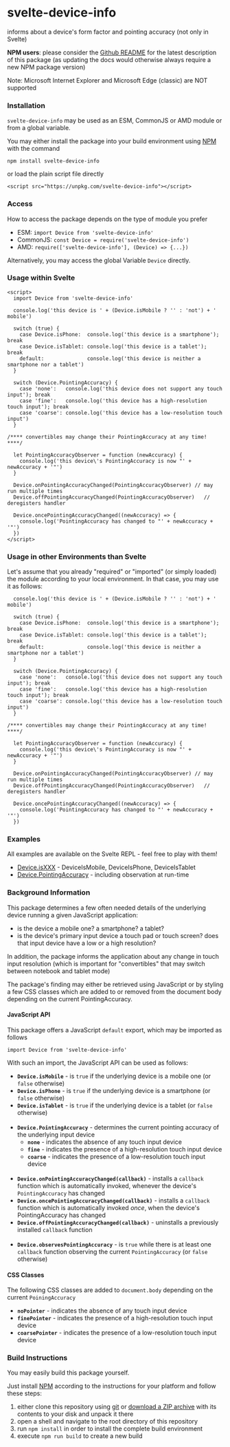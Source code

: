 # svelte-device-info #

informs about a device's form factor and pointing accuracy (not only in Svelte)

**NPM users**: please consider the [Github README](https://github.com/rozek/svelte-device-info/blob/main/README.md) for the latest description of this package (as updating the docs would otherwise always require a new NPM package version)

Note: Microsoft Internet Explorer and Microsoft Edge (classic) are NOT supported

### Installation ###

`svelte-device-info` may be used as an ESM, CommonJS or AMD module or from a global variable.

You may either install the package into your build environment using [NPM](https://docs.npmjs.com/) with the command

```
npm install svelte-device-info
```

or load the plain script file directly

```
<script src="https://unpkg.com/svelte-device-info"></script>
```

### Access ###

How to access the package depends on the type of module you prefer

* ESM: `import Device from 'svelte-device-info'`
* CommonJS: `const Device = require('svelte-device-info')`
* AMD: `require(['svelte-device-info'], (Device) => {...})`

Alternatively, you may access the global Variable `Device` directly.

### Usage within Svelte ###

```
<script>
  import Device from 'svelte-device-info'
  
  console.log('this device is ' + (Device.isMobile ? '' : 'not') + ' mobile')
  
  switch (true) {
    case Device.isPhone:  console.log('this device is a smartphone'); break
    case Device.isTablet: console.log('this device is a tablet');     break
    default:              console.log('this device is neither a smartphone nor a tablet')
  }
  
  switch (Device.PointingAccuracy) {
    case 'none':   console.log('this device does not support any touch input'); break
    case 'fine':   console.log('this device has a high-resolution touch input'); break
    case 'coarse': console.log('this device has a low-resolution touch input')
  }
  
/**** convertibles may change their PointingAccuracy at any time! ****/
  
  let PointingAccuracyObserver = function (newAccuracy) {
    console.log('this device\'s PointingAccuracy is now "' + newAccuracy + '"')
  }
  
  Device.onPointingAccuracyChanged(PointingAccuracyObserver) // may run multiple times
  Device.offPointingAccuracyChanged(PointingAccuracyObserver)   // deregisters handler

  Device.oncePointingAccuracyChanged((newAccuracy) => {
    console.log('PointingAccuracy has changed to "' + newAccuracy + '"')
  })
</script>
```

### Usage in other Environments than Svelte ###

Let's assume that you already "required" or "imported" (or simply loaded) the module according to your local environment. In that case, you may use it as follows:

```
  console.log('this device is ' + (Device.isMobile ? '' : 'not') + ' mobile')
  
  switch (true) {
    case Device.isPhone:  console.log('this device is a smartphone'); break
    case Device.isTablet: console.log('this device is a tablet');     break
    default:              console.log('this device is neither a smartphone nor a tablet')
  }
  
  switch (Device.PointingAccuracy) {
    case 'none':   console.log('this device does not support any touch input'); break
    case 'fine':   console.log('this device has a high-resolution touch input'); break
    case 'coarse': console.log('this device has a low-resolution touch input')
  }
  
/**** convertibles may change their PointingAccuracy at any time! ****/
  
  let PointingAccuracyObserver = function (newAccuracy) {
    console.log('this device\'s PointingAccuracy is now "' + newAccuracy + '"')
  }
  
  Device.onPointingAccuracyChanged(PointingAccuracyObserver) // may run multiple times
  Device.offPointingAccuracyChanged(PointingAccuracyObserver)   // deregisters handler

  Device.oncePointingAccuracyChanged((newAccuracy) => {
    console.log('PointingAccuracy has changed to "' + newAccuracy + '"')
  })
```

### Examples ###

All examples are available on the Svelte REPL - feel free to play with them!

* [Device.isXXX](https://svelte.dev/repl/f8227376829d46e9bedeb9d9a1dacdb2) - DeviceIsMobile, DeviceIsPhone, DeviceIsTablet
* [Device.PointingAccuracy](https://svelte.dev/repl/24578e134a68443da9dc84adf3ae729b) - including observation at run-time

### Background Information ###

This package determines a few often needed details of the underlying device running a given JavaScript application:

* is the device a mobile one? a smartphone? a tablet?
* is the device's primary input device a touch pad or touch screen? does that input device have a low or a high resolution?

In addition, the package informs the application about any change in touch input resolution (which is important for "convertibles" that may switch between notebook and tablet mode)

The package's finding may either be retrieved using JavaScript or by styling a few CSS classes which are added to or removed from the document body depending on the current PointingAccuracy.

#### JavaScript API ####

This package offers a JavaScript `default` export, which may be imported as follows

  `import Device from 'svelte-device-info'`

With such an import, the JavaScript API can be used as follows:

* **`Device.isMobile`** - is `true` if the underlying device is a mobile one (or `false` otherwise)
* **`Device.isPhone`** - is `true` if the underlying device is a smartphone (or `false` otherwise)
* **`Device.isTablet`** - is `true` if the underlying device is a tablet (or `false` otherwise)<br>&nbsp;<br>
* **`Device.PointingAccuracy`** - determines the current pointing accuracy of the underlying input device
  * **`none`** - indicates the absence of any touch input device
  * **`fine`** - indicates the presence of a high-resolution touch input device
  * **`coarse`** - indicates the presence of a low-resolution touch input device<br>&nbsp;<br>
* **`Device.onPointingAccuracyChanged(callback)`** - installs a `callback` function which is automatically invoked, whenever the device's `PointingAccuracy` has changed
* **`Device.oncePointingAccuracyChanged(callback)`** - installs a `callback` function which is automatically invoked *once*, when the device's PointingAccuracy has changed
* **`Device.offPointingAccuracyChanged(callback)`** - uninstalls a previously installed `callback` function<br>&nbsp;<br>
* **`Device.observesPointingAccuracy`** - is `true` while there is at least one `callback` function observing the current `PointingAccuracy` (or `false` otherwise)

#### CSS Classes ####

The following CSS classes are added to `document.body` depending on the current `PoiningAccuracy`

* **`noPointer`** - indicates the absence of any touch input device
* **`finePointer`** - indicates the presence of a high-resolution touch input device
* **`coarsePointer`** - indicates the presence of a low-resolution touch input device

### Build Instructions ###

You may easily build this package yourself.

Just install [NPM](https://docs.npmjs.com/) according to the instructions for your platform and follow these steps:

1. either clone this repository using [git](https://git-scm.com/) or [download a ZIP archive](https://github.com/rozek/svelte-device-info/archive/refs/heads/main.zip) with its contents to your disk and unpack it there 
2. open a shell and navigate to the root directory of this repository
3. run `npm install` in order to install the complete build environment
4. execute `npm run build` to create a new build
